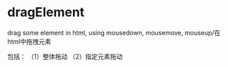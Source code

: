 # dragElement
drag some element in html, using mousedown, mousemove, mouseup/在html中拖拽元素


包括：
（1）整体拖动
（2）指定元素拖动
